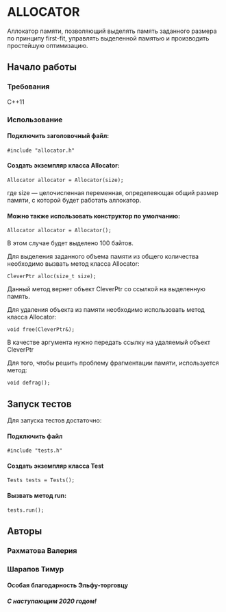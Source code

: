 # ALLOCATOR

Аллокатор памяти, позволяющий выделять память заданного размера по принципу first-fit, управлять выделенной памятью и производить простейшую оптимизацию. 

## Начало работы

### Требования

С++11

### Использование

#### Подключить заголовочный файл:
```
#include "allocator.h"
```
#### Создать экземпляр класса Allocator:
```
Allocator allocator = Allocator(size);
```
где size — целочисленная переменная, определеяющая общий размер памяти, с которой будет работать аллокатор. 

#### Можно также использовать конструктор по умолчанию:
```
Allocator allocator = Allocator();
```
В этом случае будет выделено 100 байтов.

Для выделения заданного объема памяти из общего количества необходимо вызвать метод класса Allocator:
```
CleverPtr alloc(size_t size);
```
Данный метод вернет объект CleverPtr со ссылкой на выделенную память. 

Для удаления объекта из памяти необходимо использовать метод класса Allocator:

```
void free(CleverPtr&);
```
В качестве аргумента нужно передать ссылку на удаляемый объект CleverPtr


Для того, чтобы решить проблему фрагментации памяти, используется метод:
```
void defrag();
```

## Запуск тестов

Для запуска тестов достаточно:

#### Подключить файл

``` 
#include "tests.h" 
```
#### Создать экземпляр класса Test

```
Tests tests = Tests();
```
#### Вызвать метод run:

```
tests.run();
```

## Авторы
### Рахматова Валерия
### Шарапов Тимур
#### Особая благодарность Эльфу-торговцу
##### С наступающим 2020 годом! 
